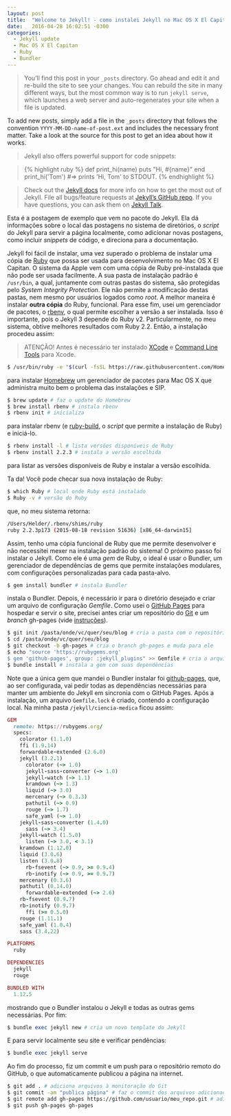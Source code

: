 ```yaml
---
layout: post
title:  "Welcome to Jekyll! - como instalei Jekyll no Mac OS X El Capitan"
date:   2016-04-28 16:02:51 -0300
categories:
  - Jekyll update
  - Mac OS X El Capitan
  - Ruby
  - Bundler
---
```


>You’ll find this post in your `_posts` directory. Go ahead and edit it and re-build the site to see your changes. You can rebuild the site in many different ways, but the most common way is to run `jekyll serve`, which launches a web server and auto-regenerates your site when a file is updated.
<!--more-->
To add new posts, simply add a file in the `_posts` directory that follows the convention `YYYY-MM-DD-name-of-post.ext` and includes the necessary front matter. Take a look at the source for this post to get an idea about how it works.

>Jekyll also offers powerful support for code snippets:

>{% highlight ruby %}
def print_hi(name)
  puts "Hi, #{name}"
end
print_hi('Tom')
#=> prints 'Hi, Tom' to STDOUT.
{% endhighlight %}

>Check out the [Jekyll docs][jekyll-docs] for more info on how to get the most out of Jekyll. File all bugs/feature requests at [Jekyll’s GitHub repo][jekyll-gh]. If you have questions, you can ask them on [Jekyll Talk][jekyll-talk].


Esta é a postagem de exemplo que vem no pacote do Jekyll. Ela dá informações sobre o local das postagens no sistema de diretórios, o _script_ do Jekyll para servir a página localmente, como adicionar novas postagens, como incluir _snippets_ de código, e direciona para a documentação.

Jekyll foi fácil de instalar, uma vez superado o problema de instalar uma cópia de [Ruby](https://www.ruby-lang.org/pt/) que possa ser usada para desenvolvimento no Mac OS X El Capitan. O sistema da Apple vem com uma cópia de Ruby pré-instalada que não pode ser usada facilmente. A sua pasta de instalação padrão é ```/usr/bin```, a qual, juntamente com outras pastas do sistema, são protegidas pelo _System Integrity Protection_. Ele não permite a modificação destas pastas, nem mesmo por usuários logados como _root_. A melhor maneira é instalar **outra cópia** do Ruby, funcional. Para esse fim, usei um gerenciador de pacotes, o [rbenv](https://github.com/rbenv/rbenv#readme), o qual permite escolher a versão a ser instalada. Isso é importante, pois o Jekyll 3 depende do Ruby v2. Particularmente, no meu sistema, obtive melhores resultados com Ruby 2.2. Então, a instalação procedeu assim:

> ATENÇÃO! Antes é necessário ter instalado [XCode](https://itunes.apple.com/br/app/xcode/id497799835?mt=12) e [Command Line Tools](https://developer.apple.com/opensource/) para Xcode.

```bash
$ /usr/bin/ruby -e "$(curl -fsSL https://raw.githubusercontent.com/Homebrew/install/master/install)"
```

para instalar [Homebrew](http://brew.sh) um gerenciador de pacotes para Mac OS X que administra muito bem o problema das instalações e SIP.
```bash
$ brew update # faz o update do Homebrew
$ brew install rbenv # instala rbenv
$ rbenv init # inicializa
```

para instalar rbenv (e [ruby-build](https://github.com/rbenv/ruby-build#readme), o _script_ que permite a instalação de Ruby) e iniciá-lo.
```bash
$ rbenv install -l # lista versões disponíveis de Ruby
$ rbenv install 2.2.3 # instala a versão escolhida
```

para listar as versões disponíveis de Ruby e instalar a versão escolhida.

Ta da! Você pode checar sua nova instalação de Ruby:
```bash
$ which Ruby # local onde Ruby está instalado
$ Ruby -v # versão do Ruby
```

que, no meu sistema retorna:
```bash
/Users/Helder/.rbenv/shims/ruby
ruby 2.2.3p173 (2015-08-18 revision 51636) [x86_64-darwin15]
```

Assim, tenho uma cópia funcional de Ruby que me permite desenvolver e não necessitei mexer na instalação padrão do sistema! O próximo passo foi instalar o Jekyll. Como ele é uma _gem_ de Ruby, o ideal é usar o Bundler, um gerenciador de dependências de gems que permite instalações modulares, com configurações personalizadas para cada pasta-alvo.
```ruby
$ gem install bundler # instala Bundler
```

instala o Bundler. Depois, é necessário ir para o diretório desejado e criar um arquivo de configuração _Gemfile_. Como usei o [GitHub Pages](https://pages.github.com) para hospedar e servir o site, precisei antes criar um repositório do [Git](https://git-scm.com) e um _branch_ gh-pages (vide [instruções](https://help.github.com/articles/setting-up-your-github-pages-site-locally-with-jekyll/)).
```bash
$ git init /pasta/onde/vc/quer/seu/blog # cria a pasta com o repositório
$ cd /pasta/onde/vc/quer/seu/blog
$ git checkout -b gh-pages # cria o branch gh-pages e muda para ele
$ echo "source 'https://rubygems.org'
$ gem 'github-pages', group: :jekyll_plugins" >> Gemfile # cria o arquivo de configuração
$ bundle install # instala a gem com suas dependências
```

Note que a única gem que mandei o Bundler instalar foi [github-pages](https://github.com/github/pages-gem), que, ao ser configurada, vai pedir todas as dependências necessárias para manter um ambiente do Jekyll em sincronia com o GitHub Pages. Após a instalação, um arquivo ```Gemfile.lock``` é criado, contendo a configuração local. Na minha pasta ```/jekyll/ciencia-medica``` ficou assim:
```ruby
GEM
  remote: https://rubygems.org/
  specs:
    colorator (1.1.0)
    ffi (1.9.14)
    forwardable-extended (2.6.0)
    jekyll (3.2.1)
      colorator (~> 1.0)
      jekyll-sass-converter (~> 1.0)
      jekyll-watch (~> 1.1)
      kramdown (~> 1.3)
      liquid (~> 3.0)
      mercenary (~> 0.3.3)
      pathutil (~> 0.9)
      rouge (~> 1.7)
      safe_yaml (~> 1.0)
    jekyll-sass-converter (1.4.0)
      sass (~> 3.4)
    jekyll-watch (1.5.0)
      listen (~> 3.0, < 3.1)
    kramdown (1.12.0)
    liquid (3.0.6)
    listen (3.0.8)
      rb-fsevent (~> 0.9, >= 0.9.4)
      rb-inotify (~> 0.9, >= 0.9.7)
    mercenary (0.3.6)
    pathutil (0.14.0)
      forwardable-extended (~> 2.6)
    rb-fsevent (0.9.7)
    rb-inotify (0.9.7)
      ffi (>= 0.5.0)
    rouge (1.11.1)
    safe_yaml (1.0.4)
    sass (3.4.22)

PLATFORMS
  ruby

DEPENDENCIES
  jekyll
  rouge

BUNDLED WITH
  1.12.5
```

mostrando que o Bundler instalou o Jekyll e todas as outras gems necessárias. Por fim:
```ruby
$ bundle exec jekyll new # cria um novo template do Jekyll
```

E para servir localmente seu site e verificar pendências:
```ruby
$ bundle exec jekyll serve
```

Ao fim do processo, fiz um commit e um push para o repositório remoto do GitHub, o que automaticamente publicou a página na internet.

```bash
$ git add . # adiciona arquivos à monitoração do Git
$ git commit -am "publica página" # faz o commit dos arquivos adicionados
$ git remote add gh-pages https://github.com/usuario/meu_repo.git # adiciona um remote para fazer o push
$ git push gh-pages gh-pages
```



[jekyll-docs]: http://jekyllrb.com/docs/home
[jekyll-gh]:   https://github.com/jekyll/jekyll
[jekyll-talk]: https://talk.jekyllrb.com/
